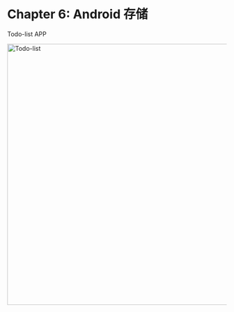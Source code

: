 # Chapter 6: Android 存储

Todo-list APP

<img src="https://github.com/chronoby/bytedance-android-camp-2020/blob/master/chapter6/Image/Image.jpg" width="600"  alt="Todo-list"/><br/>

